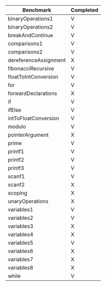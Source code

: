 | Benchmark 		| Completed 	|
|-----------------------|---------------|
| binaryOperations1     |V	    	|
| binaryOperations2     |V  	    	|
| breakAndContinue      |V	    	|
| comparisons1          |V		|
| comparisons2          |V		|
| dereferenceAssignment |X		|
| fibonacciRecursive    |V		|
| floatToIntConversion  |V		|
| for			|V		|
| forwardDeclarations	|X		|
| if			|V		|
| ifElse		|V		|
| intToFloatConversion  |V		|
| modulo		|V		|
| pointerArgument	|X		|
| prime			|V		|
| printf1		|V		|
| printf2		|V		|
| printf3		|V		|
| scanf1		|V		|
| scanf2		|X		|
| scoping		|X		|
| unaryOperations	|X		|
| variables1		|V		|
| variables2		|V		|
| variables3		|X		|
| variables4		|X		|
| variables5		|V		|
| variables6		|X		|
| variables7		|X		|
| variables8		|X		|
| while			|V		|

